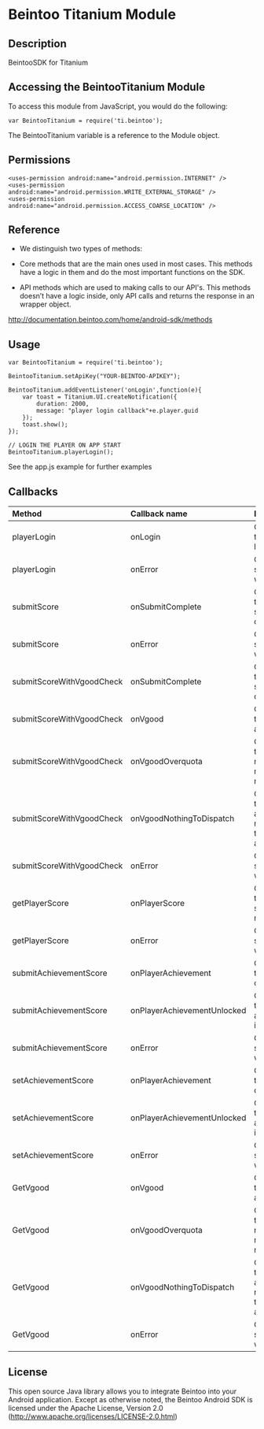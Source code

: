 # Beintoo Titanium Module

## Description

BeintooSDK for Titanium

## Accessing the BeintooTitanium Module

To access this module from JavaScript, you would do the following:

	var BeintooTitanium = require('ti.beintoo');

The BeintooTitanium variable is a reference to the Module object.	

## Permissions
	<uses-permission android:name="android.permission.INTERNET" />
	<uses-permission android:name="android.permission.WRITE_EXTERNAL_STORAGE" />    
	<uses-permission android:name="android.permission.ACCESS_COARSE_LOCATION" />

## Reference

* We distinguish two types of methods:

 * Core methods that are the main ones used in most cases. This methods have a logic in them and do the most important functions on the SDK.
 * API methods which are used to making calls to our API's. This methods doesn’t have a logic inside, only API calls and returns the response in an wrapper object.

http://documentation.beintoo.com/home/android-sdk/methods

## Usage

	var BeintooTitanium = require('ti.beintoo');

	BeintooTitanium.setApiKey("YOUR-BEINTOO-APIKEY");
	
	BeintooTitanium.addEventListener('onLogin',function(e){		
		var toast = Titanium.UI.createNotification({
	    	duration: 2000,
		    message: "player login callback"+e.player.guid
		});
		toast.show();
	});

	// LOGIN THE PLAYER ON APP START
	BeintooTitanium.playerLogin();

See the app.js example for further examples

## Callbacks

|Method|Callback name|Description
|:---------|:----------|:----------|    
|playerLogin|onLogin|Called when the user is logged in
|playerLogin|onError|Called when something went wrong
|submitScore|onSubmitComplete|Called when the submit score is completed
|submitScore|onError|Called when something went wrong
|submitScoreWithVgoodCheck|onSubmitComplete|Called when the submit score is completed
|submitScoreWithVgoodCheck|onVgood|Called when the vgood is assigned
|submitScoreWithVgoodCheck|onVgoodOverquota|Called when the user received too many rewards
|submitScoreWithVgoodCheck|onVgoodNothingToDispatch|Called when the aren't available rewards in the user area
|submitScoreWithVgoodCheck|onError|Called when something went wrong
|getPlayerScore|onPlayerScore|Called when the player score is ready
|getPlayerScore|onError|Called when something went wrong
|submitAchievementScore|onPlayerAchievement|Called when the submit is completed
|submitAchievementScore|onPlayerAchievementUnlocked|Called when the achievement is unlocked
|submitAchievementScore|onError|Called when something went wrong
|setAchievementScore|onPlayerAchievement|Called when the submit is completed
|setAchievementScore|onPlayerAchievementUnlocked|Called when the achievement is unlocked
|setAchievementScore|onError|Called when something went wrong
|GetVgood|onVgood|Called when the vgood is assigned
|GetVgood|onVgoodOverquota|Called when the user received too many rewards
|GetVgood|onVgoodNothingToDispatch|Called when the aren't available rewards in the user area
|GetVgood|onError|Called when something went wrong

## License

This open source Java library allows you to integrate Beintoo into your Android application. 
Except as otherwise noted, the Beintoo Android SDK is licensed under the Apache License, Version 2.0 (http://www.apache.org/licenses/LICENSE-2.0.html)